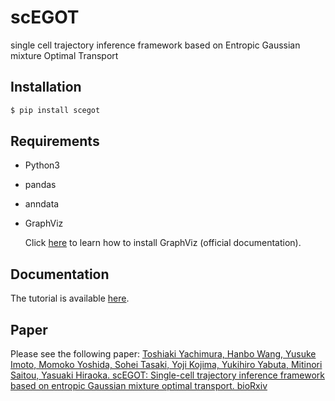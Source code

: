 # scEGOT

single cell trajectory inference framework based on Entropic Gaussian mixture Optimal Transport

## Installation

```sh
$ pip install scegot
```

## Requirements

- Python3
- pandas
- anndata
- GraphViz

  Click [here](https://graphviz.org/) to learn how to install GraphViz (official documentation).

## Documentation

The tutorial is available [here](https://yachimura-lab.github.io/scEGOT/).

## Paper

Please see the following paper:
[Toshiaki Yachimura, Hanbo Wang, Yusuke Imoto, Momoko Yoshida, Sohei Tasaki, Yoji Kojima, Yukihiro Yabuta, Mitinori Saitou, Yasuaki Hiraoka. scEGOT: Single-cell trajectory inference framework based on entropic Gaussian mixture optimal transport. bioRxiv](https://doi.org/10.1101/2023.09.11.557102)
